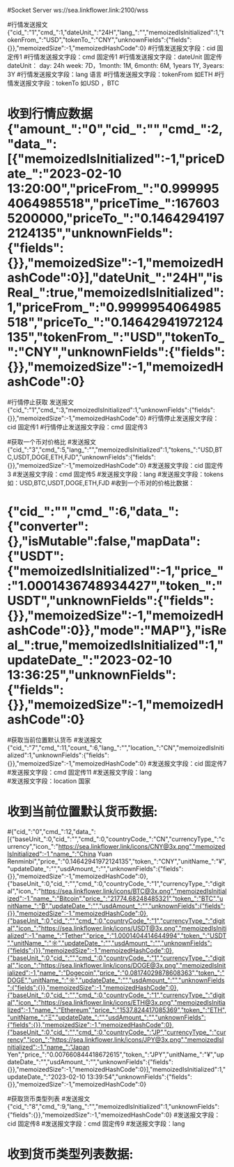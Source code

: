 #Socket Server ws://sea.linkflower.link:2100/wss

#行情发送报文 {"cid_":"1","cmd_":1,"dateUnit_":"24H","lang_":"","memoizedIsInitialized":1,"tokenFrom_":"USD","tokenTo_":"CNY","unknownFields":{"fields":{}},"memoizedSize":-1,"memoizedHashCode":0}
#行情发送报文字段：cid  固定传1
#行情发送报文字段：cmd  固定传1
#行情发送报文字段：dateUnit  固定传   dateUnit： day: 24h week: 7D，1month: 1M, 6month: 6M, 1years 1Y, 3years: 3Y
#行情发送报文字段：lang  语言
#行情发送报文字段：tokenFrom  如ETH
#行情发送报文字段：tokenTo  如USD ，BTC
# 收到行情应数据 {"amount_":"0","cid_":"","cmd_":2,"data_":[{"memoizedIsInitialized":-1,"priceDate_":"2023-02-10 13:20:00","priceFrom_":"0.9999954064985518","priceTime_":1676035200000,"priceTo_":"0.14642941972124135","unknownFields":{"fields":{}},"memoizedSize":-1,"memoizedHashCode":0}],"dateUnit_":"24H","isReal_":true,"memoizedIsInitialized":1,"priceFrom_":"0.9999954064985518","priceTo_":"0.14642941972124135","tokenFrom_":"USD","tokenTo_":"CNY","unknownFields":{"fields":{}},"memoizedSize":-1,"memoizedHashCode":0}

#行情停止获取 发送报文{"cid_":"1","cmd_":3,"memoizedIsInitialized":1,"unknownFields":{"fields":{}},"memoizedSize":-1,"memoizedHashCode":0}
#行情停止发送报文字段：cid  固定传1 
#行情停止发送报文字段：cmd  固定传3

#获取一个币对价格比
#发送报文{"cid_":"3","cmd_":5,"lang_":"","memoizedIsInitialized":1,"tokens_":"USD,BTC,USDT,DOGE,ETH,FJD","unknownFields":{"fields":{}},"memoizedSize":-1,"memoizedHashCode":0}
#发送报文字段：cid  固定传3
#发送报文字段：cmd  固定传5
#发送报文字段：lang 
#发送报文字段：tokens 如：USD,BTC,USDT,DOGE,ETH,FJD
#收到一个币对的价格比数据：
# {"cid_":"","cmd_":6,"data_":{"converter":{},"isMutable":false,"mapData":{"USDT":{"memoizedIsInitialized":-1,"price_":"1.0001436748934427","token_":"USDT","unknownFields":{"fields":{}},"memoizedSize":-1,"memoizedHashCode":0}},"mode":"MAP"},"isReal_":true,"memoizedIsInitialized":1,"updateDate_":"2023-02-10 13:36:25","unknownFields":{"fields":{}},"memoizedSize":-1,"memoizedHashCode":0}

#获取当前位置默认货币
#发送报文 {"cid_":"7","cmd_":11,"count_":6,"lang_":"","location_":"CN","memoizedIsInitialized":1,"unknownFields":{"fields":{}},"memoizedSize":-1,"memoizedHashCode":0}
#发送报文字段：cid  固定传7
#发送报文字段：cmd  固定传11
#发送报文字段：lang  
#发送报文字段：location  国家
# 收到当前位置默认货币数据: 
#{"cid_":"0","cmd_":12,"data_":[{"baseUnit_":0,"cid_":"","cmd_":0,"countryCode_":"CN","currencyType_":"currency","icon_":"https://sea.linkflower.link/icons/CNY@3x.png","memoizedIsInitialized":-1,"name_":"China Yuan Renminbi","price_":"0.14642941972124135","token_":"CNY","unitName_":"¥","updateDate_":"","usdAmount_":"","unknownFields":{"fields":{}},"memoizedSize":-1,"memoizedHashCode":0},{"baseUnit_":0,"cid_":"","cmd_":0,"countryCode_":"1","currencyType_":"digital","icon_":"https://sea.linkflower.link/icons/BTC@3x.png","memoizedIsInitialized":-1,"name_":"Bitcoin","price_":"21774.68248485321","token_":"BTC","unitName_":"₿","updateDate_":"","usdAmount_":"","unknownFields":{"fields":{}},"memoizedSize":-1,"memoizedHashCode":0},{"baseUnit_":0,"cid_":"","cmd_":0,"countryCode_":"1","currencyType_":"digital","icon_":"https://sea.linkflower.link/icons/USDT@3x.png","memoizedIsInitialized":-1,"name_":"Tether","price_":"1.0001404414644994","token_":"USDT","unitName_":"☼","updateDate_":"","usdAmount_":"","unknownFields":{"fields":{}},"memoizedSize":-1,"memoizedHashCode":0},{"baseUnit_":0,"cid_":"","cmd_":0,"countryCode_":"1","currencyType_":"digital","icon_":"https://sea.linkflower.link/icons/DOGE@3x.png","memoizedIsInitialized":-1,"name_":"Dogecoin","price_":"0.08174029878608363","token_":"DOGE","unitName_":"☼","updateDate_":"","usdAmount_":"","unknownFields":{"fields":{}},"memoizedSize":-1,"memoizedHashCode":0},{"baseUnit_":0,"cid_":"","cmd_":0,"countryCode_":"1","currencyType_":"digital","icon_":"https://sea.linkflower.link/icons/ETH@3x.png","memoizedIsInitialized":-1,"name_":"Ethereum","price_":"1537.824417085369","token_":"ETH","unitName_":"Ξ","updateDate_":"","usdAmount_":"","unknownFields":{"fields":{}},"memoizedSize":-1,"memoizedHashCode":0},{"baseUnit_":0,"cid_":"","cmd_":0,"countryCode_":"JP","currencyType_":"currency","icon_":"https://sea.linkflower.link/icons/JPY@3x.png","memoizedIsInitialized":-1,"name_":"Japan Yen","price_":"0.007660844418672615","token_":"JPY","unitName_":"¥","updateDate_":"","usdAmount_":"","unknownFields":{"fields":{}},"memoizedSize":-1,"memoizedHashCode":0}],"memoizedIsInitialized":1,"updateDate_":"2023-02-10 13:39:54","unknownFields":{"fields":{}},"memoizedSize":-1,"memoizedHashCode":0}


#获取货币类型列表
#发送报文  {"cid_":"8","cmd_":9,"lang_":"","memoizedIsInitialized":1,"unknownFields":{"fields":{}},"memoizedSize":-1,"memoizedHashCode":0}
#发送报文字段：cid  固定传8
#发送报文字段：cmd  固定传9
#发送报文字段：lang  
#  收到货币类型列表数据: 